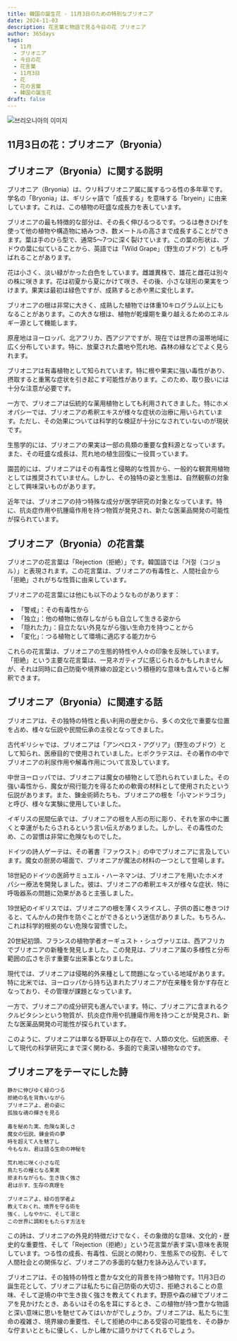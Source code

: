 ```yaml
---
title: 韓国の誕生花 - 11月3日のための特別なブリオニア
date: 2024-11-03
description: 花言葉と物語で見る今日の花 ブリオニア
author: 365days
tags:
  - 11月
  - ブリオニア
  - 今日の花
  - 花言葉
  - 11月3日
  - 花
  - 花の言葉
  - 韓国の誕生花
draft: false
---
```



![브리오니아의 이미지](https://cdn.pixabay.com/photo/2022/05/13/10/21/bryonia-7193340_1280.jpg#center)


## 11月3日の花：ブリオニア（Bryonia）

## ブリオニア（Bryonia）に関する説明

ブリオニア（Bryonia）は、ウリ科ブリオニア属に属するつる性の多年草です。学名の「Bryonia」は、ギリシャ語で「成長する」を意味する「bryein」に由来しています。これは、この植物の旺盛な成長力を表しています。

ブリオニアの最も特徴的な部分は、その長く伸びるつるです。つるは巻きひげを使って他の植物や構造物に絡みつき、数メートルの高さまで成長することができます。葉は手のひら型で、通常5〜7つに深く裂けています。この葉の形状は、ブドウの葉に似ていることから、英語では「Wild Grape」（野生のブドウ）とも呼ばれることがあります。

花は小さく、淡い緑がかった白色をしています。雌雄異株で、雄花と雌花は別々の株に咲きます。花は初夏から夏にかけて咲き、その後、小さな球形の果実をつけます。果実は最初は緑色ですが、成熟すると赤や黒に変化します。

ブリオニアの根は非常に大きく、成熟した植物では体重10キログラム以上にもなることがあります。この大きな根は、植物が乾燥期を乗り越えるためのエネルギー源として機能します。

原産地はヨーロッパ、北アフリカ、西アジアですが、現在では世界の温帯地域に広く分布しています。特に、放棄された農地や荒れ地、森林の縁などでよく見られます。

ブリオニアは有毒植物として知られています。特に根や果実に強い毒性があり、摂取すると重篤な症状を引き起こす可能性があります。このため、取り扱いには十分な注意が必要です。

一方で、ブリオニアは伝統的な薬用植物としても利用されてきました。特にホメオパシーでは、ブリオニアの希釈エキスが様々な症状の治療に用いられています。ただし、その効果については科学的な検証が十分になされていないのが現状です。

生態学的には、ブリオニアの果実は一部の鳥類の重要な食料源となっています。また、その旺盛な成長は、荒れ地の植生回復に一役買っています。

園芸的には、ブリオニアはその有毒性と侵略的な性質から、一般的な観賞用植物としては推奨されていません。しかし、その独特の姿と生態は、自然観察の対象として興味深いものがあります。

近年では、ブリオニアの持つ特殊な成分が医学研究の対象となっています。特に、抗炎症作用や抗腫瘍作用を持つ物質が発見され、新たな医薬品開発の可能性が探られています。

## ブリオニア（Bryonia）の花言葉

ブリオニアの花言葉は「Rejection（拒絶）」です。韓国語では「거절（コジョル）」と表現されます。この花言葉は、ブリオニアの有毒性と、人間社会から「拒絶」されがちな性質に由来しています。

ブリオニアの花言葉には他にも以下のようなものがあります：

- 「警戒」：その有毒性から
- 「独立」：他の植物に依存しながらも自立して生きる姿から
- 「隠れた力」：目立たない外見ながら強い生命力を持つことから
- 「変化」：つる植物として環境に適応する能力から

これらの花言葉は、ブリオニアの生態的特性や人々の印象を反映しています。「拒絶」という主要な花言葉は、一見ネガティブに感じられるかもしれませんが、それは同時に自己防衛や境界線の設定という積極的な意味も含んでいると解釈できます。

## ブリオニア（Bryonia）に関連する話

ブリオニアは、その独特の特性と長い利用の歴史から、多くの文化で重要な位置を占め、様々な伝説や民間伝承の主役となってきました。

古代ギリシャでは、ブリオニアは「アンペロス・アグリア」（野生のブドウ）として知られ、医療目的で使用されていました。ヒポクラテスは、その著作の中でブリオニアの利尿作用や解毒作用について言及しています。

中世ヨーロッパでは、ブリオニアは魔女の植物として恐れられていました。その強い毒性から、魔女が飛行能力を得るための軟膏の材料として使用されたという伝説があります。また、錬金術師たちも、ブリオニアの根を「小マンドラゴラ」と呼び、様々な実験に使用していました。

イギリスの民間伝承では、ブリオニアの根を人形の形に彫り、それを家の中に置くと幸運がもたらされるという言い伝えがありました。しかし、その毒性のため、この習慣は非常に危険なものでした。

ドイツの詩人ゲーテは、その著書『ファウスト』の中でブリオニアに言及しています。魔女の厨房の場面で、ブリオニアが魔法の材料の一つとして登場します。

18世紀のドイツの医師サミュエル・ハーネマンは、ブリオニアを用いたホメオパシー療法を開発しました。彼は、ブリオニアの希釈エキスが様々な症状、特に呼吸器系の問題に効果があると主張しました。

19世紀のイギリスでは、ブリオニアの根を薄くスライスし、子供の首に巻きつけると、てんかんの発作を防ぐことができるという迷信がありました。もちろん、これは科学的根拠のない危険な習慣でした。

20世紀初頭、フランスの植物学者オーギュスト・シュヴァリエは、西アフリカでブリオニアの新種を発見しました。この発見は、ブリオニア属の多様性と分布範囲の広さを示す重要な出来事となりました。

現代では、ブリオニアは侵略的外来種として問題になっている地域があります。特に北米では、ヨーロッパから持ち込まれたブリオニアが在来種を脅かす存在となっており、その管理が課題となっています。

一方で、ブリオニアの成分研究も進んでいます。特に、ブリオニアに含まれるククルビタシンという物質が、抗炎症作用や抗腫瘍作用を持つことが発見され、新たな医薬品開発の可能性が探られています。

このように、ブリオニアは単なる野草以上の存在で、人類の文化、伝統医療、そして現代の科学研究にまで深く関わる、多面的で奥深い植物なのです。

## ブリオニアをテーマにした詩

```
静かに伸びゆく緑のつる
拒絶の名を背負いながら
ブリオニアよ、君の姿に
孤独な魂の輝きを見る

毒を秘めた実、危険な美しさ
魔女の伝説、錬金術の夢
時を超えて人を魅了し
今もなお、君は語る生命の神秘を

荒れ地に咲く小さな花
鳥たちの糧となる果実
拒まれながらも、生き抜く強さ
君は示す、生存の真理を

ブリオニアよ、緑の哲学者よ
教えておくれ、境界を守る術を
強く、しなやかに、そして凛と
この世界に調和をもたらす方法を
```

この詩は、ブリオニアの外見的特徴だけでなく、その象徴的な意味、文化的・歴史的な重要性、そして「Rejection（拒絶）」という花言葉が表す深い意味を表現しています。つる性の成長、有毒性、伝説との関わり、生態系での役割、そして人間社会との関係など、ブリオニアの多面的な魅力を詠み込んでいます。

ブリオニアは、その独特の特性と豊かな文化的背景を持つ植物です。11月3日の誕生花として、ブリオニアは私たちに自己防衛の大切さ、拒絶されることの意味、そして逆境の中で生き抜く強さを教えてくれます。野原や森の縁でブリオニアを見かけたとき、あるいはその名を耳にするとき、この植物が持つ豊かな物語と深い意味に思いを馳せてみてはいかがでしょうか。ブリオニアは、私たちに生命の複雑さ、境界線の重要性、そして拒絶の中にある受容の可能性を、その静かな佇まいとともに優しく、しかし確かに語りかけてくれるでしょう。

